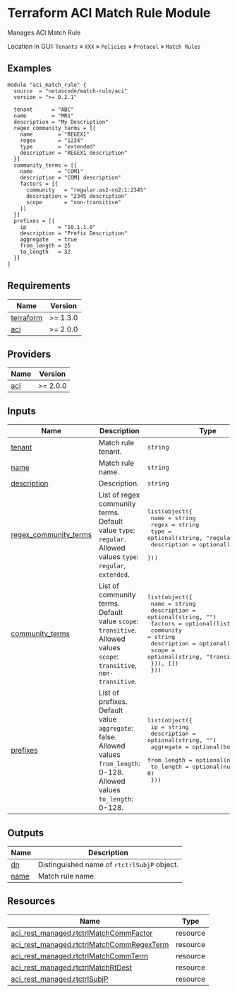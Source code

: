 <!-- BEGIN_TF_DOCS -->
# Terraform ACI Match Rule Module

Manages ACI Match Rule

Location in GUI:
`Tenants` » `XXX` » `Policies` » `Protocol` » `Match Rules`

## Examples

```hcl
module "aci_match_rule" {
  source  = "netascode/match-rule/aci"
  version = ">= 0.2.1"

  tenant      = "ABC"
  name        = "MR1"
  description = "My Description"
  regex_community_terms = [{
    name        = "REGEX1"
    regex       = "1234"
    type        = "extended"
    description = "REGEX1 description"
  }]
  community_terms = [{
    name        = "COM1"
    description = "COM1 description"
    factors = [{
      community   = "regular:as2-nn2:1:2345"
      description = "2345 description"
      scope       = "non-transitive"
    }]
  }]
  prefixes = [{
    ip          = "10.1.1.0"
    description = "Prefix Description"
    aggregate   = true
    from_length = 25
    to_length   = 32
  }]
}
```

## Requirements

| Name | Version |
|------|---------|
| <a name="requirement_terraform"></a> [terraform](#requirement\_terraform) | >= 1.3.0 |
| <a name="requirement_aci"></a> [aci](#requirement\_aci) | >= 2.0.0 |

## Providers

| Name | Version |
|------|---------|
| <a name="provider_aci"></a> [aci](#provider\_aci) | >= 2.0.0 |

## Inputs

| Name | Description | Type | Default | Required |
|------|-------------|------|---------|:--------:|
| <a name="input_tenant"></a> [tenant](#input\_tenant) | Match rule tenant. | `string` | n/a | yes |
| <a name="input_name"></a> [name](#input\_name) | Match rule name. | `string` | n/a | yes |
| <a name="input_description"></a> [description](#input\_description) | Description. | `string` | `""` | no |
| <a name="input_regex_community_terms"></a> [regex\_community\_terms](#input\_regex\_community\_terms) | List of regex community terms. Default value `type`: `regular`. Allowed values `type`: `regular`, `extended`. | <pre>list(object({<br>    name        = string<br>    regex       = string<br>    type        = optional(string, "regular")<br>    description = optional(string, "")<br>  }))</pre> | `[]` | no |
| <a name="input_community_terms"></a> [community\_terms](#input\_community\_terms) | List of community terms. Default value `scope`: `transitive`. Allowed values `scope`: `transitive`, `non-transitive`. | <pre>list(object({<br>    name        = string<br>    description = optional(string, "")<br>    factors = optional(list(object({<br>      community   = string<br>      description = optional(string, "")<br>      scope       = optional(string, "transitive")<br>    })), [])<br>  }))</pre> | `[]` | no |
| <a name="input_prefixes"></a> [prefixes](#input\_prefixes) | List of prefixes. Default value `aggregate`: false. Allowed values `from_length`: 0-128. Allowed values `to_length`: 0-128. | <pre>list(object({<br>    ip          = string<br>    description = optional(string, "")<br>    aggregate   = optional(bool, false)<br>    from_length = optional(number, 0)<br>    to_length   = optional(number, 0)<br>  }))</pre> | `[]` | no |

## Outputs

| Name | Description |
|------|-------------|
| <a name="output_dn"></a> [dn](#output\_dn) | Distinguished name of `rtctrlSubjP` object. |
| <a name="output_name"></a> [name](#output\_name) | Match rule name. |

## Resources

| Name | Type |
|------|------|
| [aci_rest_managed.rtctrlMatchCommFactor](https://registry.terraform.io/providers/CiscoDevNet/aci/latest/docs/resources/rest_managed) | resource |
| [aci_rest_managed.rtctrlMatchCommRegexTerm](https://registry.terraform.io/providers/CiscoDevNet/aci/latest/docs/resources/rest_managed) | resource |
| [aci_rest_managed.rtctrlMatchCommTerm](https://registry.terraform.io/providers/CiscoDevNet/aci/latest/docs/resources/rest_managed) | resource |
| [aci_rest_managed.rtctrlMatchRtDest](https://registry.terraform.io/providers/CiscoDevNet/aci/latest/docs/resources/rest_managed) | resource |
| [aci_rest_managed.rtctrlSubjP](https://registry.terraform.io/providers/CiscoDevNet/aci/latest/docs/resources/rest_managed) | resource |
<!-- END_TF_DOCS -->
